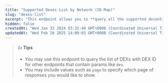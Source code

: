 ```yaml
---
title: "Supported Dexes List by Network (ID Map)"
slug: "dexes-list"
excerpt: "This endpoint allows you to **query all the supported decentralized exchanges (DEXs) based on the provided network on GeckoTerminal**"
hidden: false
createdAt: "Wed Jan 31 2024 03:32:40 GMT+0000 (Coordinated Universal Time)"
updatedAt: "Wed Feb 26 2025 14:00:03 GMT+0000 (Coordinated Universal Time)"
---
```

> 👍 **Tips**
> 
> - You may use this endpoint to query the list of DEXs with DEX ID for other endpoints that contain params like `dex`.
> - You may include values such as `page` to specify which page of responses you would like to show.
